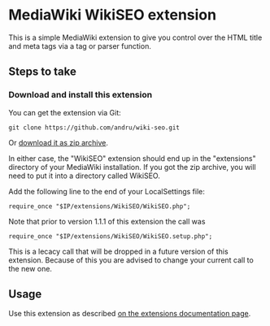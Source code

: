 
# MediaWiki WikiSEO extension

This is a simple MediaWiki extension to give you control over the HTML title 
and meta tags via a tag or parser function.

## Steps to take

### Download and install this extension

You can get the extension via Git:

    git clone https://github.com/andru/wiki-seo.git

Or [download it as zip archive](https://github.com/andru/wiki-seo/archive/master.zip).

In either case, the "WikiSEO" extension should end up in the "extensions" directory 
of your MediaWiki installation. If you got the zip archive, you will need to put it 
into a directory called WikiSEO.

Add the following line to the end of your LocalSettings file:

    require_once "$IP/extensions/WikiSEO/WikiSEO.php";

Note that prior to version 1.1.1 of this extension the call was

    require_once "$IP/extensions/WikiSEO/WikiSEO.setup.php";

This is a lecacy call that will be dropped in a future version of this extension. 
Because of this you are advised to change your current call to the new one.

## Usage

Use this extension as described [on the extensions documentation page](https://www.mediawiki.org/wiki/Extension:WikiSEO).
